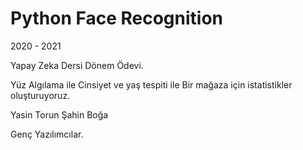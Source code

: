 # Python Face Recognition

2020 - 2021

Yapay Zeka Dersi Dönem  Ödevi.

Yüz Algılama ile Cinsiyet ve yaş tespiti ile Bir mağaza için istatistikler oluşturuyoruz.

Yasin Torun
Şahin Boğa

Genç Yazılımcılar.
